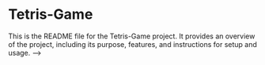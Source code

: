 # Tetris-Game

This is the README file for the Tetris-Game project. It provides an overview of the project, including its purpose, features, and instructions for setup and usage.
-->